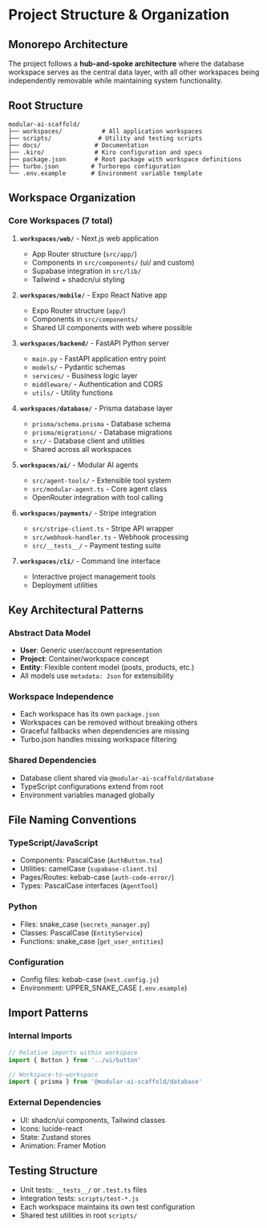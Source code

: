 # Project Structure & Organization

## Monorepo Architecture

The project follows a **hub-and-spoke architecture** where the database workspace serves as the central data layer, with all other workspaces being independently removable while maintaining system functionality.

## Root Structure

```
modular-ai-scaffold/
├── workspaces/           # All application workspaces
├── scripts/             # Utility and testing scripts
├── docs/               # Documentation
├── .kiro/              # Kiro configuration and specs
├── package.json        # Root package with workspace definitions
├── turbo.json         # Turborepo configuration
└── .env.example       # Environment variable template
```

## Workspace Organization

### Core Workspaces (7 total)

1. **`workspaces/web/`** - Next.js web application
   - App Router structure (`src/app/`)
   - Components in `src/components/` (ui/ and custom)
   - Supabase integration in `src/lib/`
   - Tailwind + shadcn/ui styling

2. **`workspaces/mobile/`** - Expo React Native app
   - Expo Router structure (`app/`)
   - Components in `src/components/`
   - Shared UI components with web where possible

3. **`workspaces/backend/`** - FastAPI Python server
   - `main.py` - FastAPI application entry point
   - `models/` - Pydantic schemas
   - `services/` - Business logic layer
   - `middleware/` - Authentication and CORS
   - `utils/` - Utility functions

4. **`workspaces/database/`** - Prisma database layer
   - `prisma/schema.prisma` - Database schema
   - `prisma/migrations/` - Database migrations
   - `src/` - Database client and utilities
   - Shared across all workspaces

5. **`workspaces/ai/`** - Modular AI agents
   - `src/agent-tools/` - Extensible tool system
   - `src/modular-agent.ts` - Core agent class
   - OpenRouter integration with tool calling

6. **`workspaces/payments/`** - Stripe integration
   - `src/stripe-client.ts` - Stripe API wrapper
   - `src/webhook-handler.ts` - Webhook processing
   - `src/__tests__/` - Payment testing suite

7. **`workspaces/cli/`** - Command line interface
   - Interactive project management tools
   - Deployment utilities

## Key Architectural Patterns

### Abstract Data Model
- **User**: Generic user/account representation
- **Project**: Container/workspace concept
- **Entity**: Flexible content model (posts, products, etc.)
- All models use `metadata: Json` for extensibility

### Workspace Independence
- Each workspace has its own `package.json`
- Workspaces can be removed without breaking others
- Graceful fallbacks when dependencies are missing
- Turbo.json handles missing workspace filtering

### Shared Dependencies
- Database client shared via `@modular-ai-scaffold/database`
- TypeScript configurations extend from root
- Environment variables managed globally

## File Naming Conventions

### TypeScript/JavaScript
- Components: PascalCase (`AuthButton.tsx`)
- Utilities: camelCase (`supabase-client.ts`)
- Pages/Routes: kebab-case (`auth-code-error/`)
- Types: PascalCase interfaces (`AgentTool`)

### Python
- Files: snake_case (`secrets_manager.py`)
- Classes: PascalCase (`EntityService`)
- Functions: snake_case (`get_user_entities`)

### Configuration
- Config files: kebab-case (`next.config.js`)
- Environment: UPPER_SNAKE_CASE (`.env.example`)

## Import Patterns

### Internal Imports
```typescript
// Relative imports within workspace
import { Button } from '../ui/button'

// Workspace-to-workspace
import { prisma } from '@modular-ai-scaffold/database'
```

### External Dependencies
- UI: shadcn/ui components, Tailwind classes
- Icons: lucide-react
- State: Zustand stores
- Animation: Framer Motion

## Testing Structure
- Unit tests: `__tests__/` or `.test.ts` files
- Integration tests: `scripts/test-*.js`
- Each workspace maintains its own test configuration
- Shared test utilities in root `scripts/`